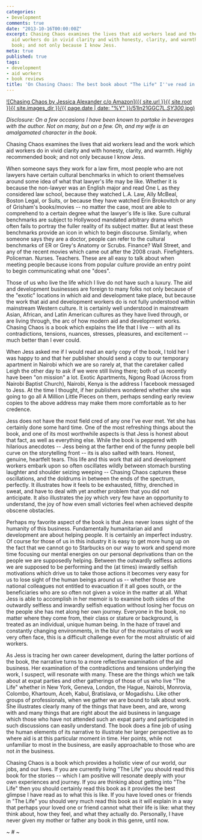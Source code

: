 ```yaml
---
categories:
- Development
comments: true
date: "2013-10-16T00:00:00Z"
excerpt: Chasing Chaos examines the lives that aid workers lead and the work which
  aid workers do in vivid clarity and with honesty, clarity, and warmth. Highly recommended
  book; and not only because I know Jess.
meta: true
published: true
tags:
- development
- aid workers
- book reviews
title: 'On Chasing Chaos: The best book about "The Life" I''ve read in ages.'
---
```


[![Chasing Chaos by Jessica Alexander c/o Amazon]({{ site.url }}{{ site.root }}{{ site.images_dir }}/{{ page.date | date: "%Y" }}/51ln21GGC7L._SY300_.jpg)](http://wsl.so/1171FHI)

*Disclosure: On a few occasions I have been known to partake in beverages with the author. Not on many, but on a few. Oh, and my wife is an amalgamated character in the book.*

Chasing Chaos examines the lives that aid workers lead and the work which aid workers do in vivid clarity and with honesty, clarity, and warmth. Highly recommended book; and not only because I know Jess.

When someone says they work for a law firm, most people who are not lawyers have certain cultural benchmarks in which to orient themselves around some idea of what that lawyer's life may be like. Whether it is because the non-lawyer was an English major and read One L as they considered law school, because they watched L.A. Law, Ally McBeal, Boston Legal, or Suits, or because they have watched Erin Brokovitch or any of Grisham's books/movies -- no matter the case, most are able to comprehend to a certain degree what the lawyer's life is like. Sure cultural benchmarks are subject to Hollywood mandated arbitrary drama which often fails to portray the fuller reality of its subject matter. But at least these benchmarks provide an icon in which to begin discourse. Similarly, when someone says they are a doctor, people can refer to the cultural benchmarks of ER or Grey's Anatomy or Scrubs. Finance? Wall Street, and any of the recent movies which came out after the 2008 crash. Firefighters. Policeman. Nurses. Teachers. These are all easy to talk about when meeting people because icons from popular culture provide an entry point to begin communicating what one "does".

Those of us who live the life which I live do not have such a luxury. The aid and development businesses are foreign to many folks not only because of the "exotic" locations in which aid and development take place, but because the work that aid and development workers do is not fully understood within mainstream Western culture. It is certainly well understood in mainstream Asian, African, and Latin American cultures as they have lived through, or are living through, the arc of how modern aid and development works. Chasing Chaos is a book which explains the life that I live -- with all its contradictions, tensions, nuances, stresses, pleasures, and excitement -- much better than I ever could.

When Jess asked me if I would read an early copy of the book, I told her I was happy to and that her publisher should send a copy to our temporary apartment in Nairobi which we are so rarely at, that the caretaker called Leigh the other day to ask if we were still living there; both of us recently have been "on mission" a lot. Exotic Apartments, Ngong Road (Across from Nairobi Baptist Church), Nairobi, Kenya is the address I facebook messaged to Jess. At the time I thought, if her publishers wondered whether she was going to go all A Million Little Pieces on them, perhaps sending early review copies to the above address may make them more comfortable as to her credence.

Jess does not have the most field cred of any one I've ever met. Yet she has certainly done some hard time. One of the most refreshing things about the book, and one of its most worthwhile aspects is that Jess is honest about that fact, as well as everything else. While the book is peppered with hilarious anecdotes -- Jess being at the farther end of the funny people bell curve on the storytelling front -- its is also salted with tears. Honest, genuine, heartfelt tears. This life and this work that aid and development workers embark upon so often oscillates wildly between stomach bursting laughter and shoulder seizing weeping -- Chasing Chaos captures these oscillations, and the doldrums in between the ends of the spectrum, perfectly. It illustrates how it feels to be exhausted, filthy, drenched in sweat, and have to deal with yet another problem that you did not anticipate. It also illustrates the joy which very few have an opportunity to understand, the joy of how even small victories feel when achieved despite obscene obstacles.

Perhaps my favorite aspect of the book is that Jess never loses sight of the humanity of this business. Fundamentally humanitarian aid and development are about helping people. It is certainly an imperfect industry. Of course for those of us in this industry it is easy to get more hung up on the fact that we cannot go to Starbucks on our way to work and spend more time focusing our mental energies on our personal deprivations than on the people we are supposedly helping. Between the outwardly selfless actions we are supposed to be performing and the (at times) inwardly selfish motivations which drive us to take those actions it becomes very easy for us to lose sight of the human beings around us -- whether those are national colleagues not entitled to evacuation if it all goes south, or the beneficiaries who are so often not given a voice in the matter at all. What Jess is able to accomplish in her memoir is to examine both sides of the outwardly selfless and inwardly selfish equation without losing her focus on the people she has met along her own journey. Everyone in the book, no matter where they come from, their class or stature or background, is treated as an individual, unique human being. In the haze of travel and constantly changing environments, in the blur of the mountains of work we very often face, this is a difficult challenge even for the most altruistic of aid workers.

As Jess is tracing her own career development, during the latter portions of the book, the narrative turns to a more reflective examination of the aid business. Her examination of the contradictions and tensions underlying the work, I suspect, will resonate with many. These are the things which we talk about at expat parties and other gatherings of those of us who live "The Life" whether in New York, Geneva, London, the Hague, Nairobi, Monrovia, Colombo, Khartoum, Aceh, Kabul, Bratislava, or Mogadishu. Like other groups of professionals, when we gather we are bound to talk about work. She illustrates clearly many of the things that have been, and are, wrong with and many things that are right about the aid business in language which those who have not attended such an expat party and participated in such discussions can easily understand. The book does a fine job of using the human elements of its narrative to illustrate her larger perspective as to where aid is at this particular moment in time. Her points, while not unfamiliar to most in the business, are easily approachable to those who are not *in* the business.

Chasing Chaos is a book which provides a holistic view of our world, our jobs, and our lives. If you are currently living "The Life" you should read this book for the stories -- which I am positive will resonate deeply with your own experiences and journey. If you are thinking about getting into "The Life" then you should certainly read this book as it provides the best glimpse I have read as to what this is like. If you have loved ones or friends in "The Life" you should very much read this book as it will explain in a way that perhaps your loved one or friend cannot what their life is like: what they think about, how they feel, and what they actually do. Personally, I have never given my mother or father any book in this genre, until now.

~ # ~